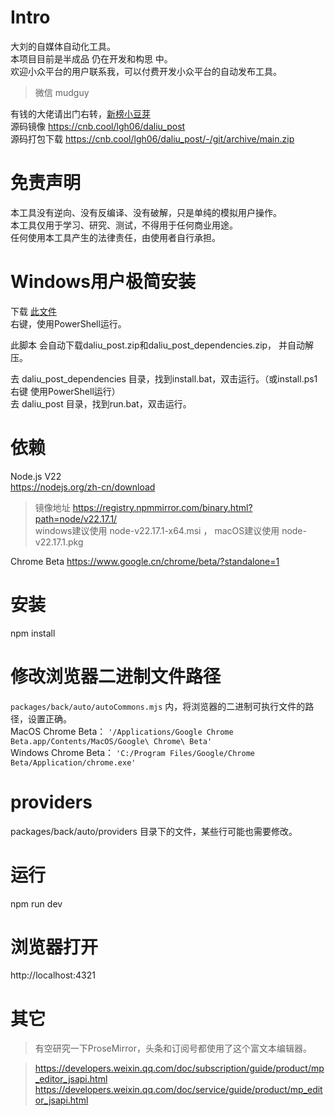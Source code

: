 # Intro  
大刘的自媒体自动化工具。  
本项目目前是半成品 仍在开发和构思 中。  
欢迎小众平台的用户联系我，可以付费开发小众平台的自动发布工具。  
> 微信 mudguy  

有钱的大佬请出门右转，[新榜小豆芽](https://d.newrank.cn/)  
源码镜像 https://cnb.cool/lgh06/daliu_post  
源码打包下载 https://cnb.cool/lgh06/daliu_post/-/git/archive/main.zip
# 免责声明  
本工具没有逆向、没有反编译、没有破解，只是单纯的模拟用户操作。  
本工具仅用于学习、研究、测试，不得用于任何商业用途。  
任何使用本工具产生的法律责任，由使用者自行承担。  
# Windows用户极简安装  
下载 [此文件](https://cnb.cool/lgh06/daliu_post/-/git/raw/main/zzz_windows_dependencies.ps1?download=true)  
右键，使用PowerShell运行。  

此脚本 会自动下载daliu_post.zip和daliu_post_dependencies.zip， 并自动解压。  

去 daliu_post_dependencies 目录，找到install.bat，双击运行。（或install.ps1 右键 使用PowerShell运行）  
去 daliu_post 目录，找到run.bat，双击运行。  


# 依赖  
Node.js V22  
https://nodejs.org/zh-cn/download    
> 镜像地址 https://registry.npmmirror.com/binary.html?path=node/v22.17.1/  
> windows建议使用 node-v22.17.1-x64.msi ， macOS建议使用 node-v22.17.1.pkg  

Chrome Beta https://www.google.cn/chrome/beta/?standalone=1  

# 安装  
npm install  
# 修改浏览器二进制文件路径  
`packages/back/auto/autoCommons.mjs` 内，将浏览器的二进制可执行文件的路径，设置正确。  
MacOS Chrome Beta： `'/Applications/Google Chrome Beta.app/Contents/MacOS/Google\ Chrome\ Beta'`  
Windows Chrome Beta： `'C:/Program Files/Google/Chrome Beta/Application/chrome.exe'`  
# providers  
packages/back/auto/providers 目录下的文件，某些行可能也需要修改。  
# 运行  
npm run dev  
# 浏览器打开  
http://localhost:4321  

# 其它
> 有空研究一下ProseMirror，头条和订阅号都使用了这个富文本编辑器。  

> https://developers.weixin.qq.com/doc/subscription/guide/product/mp_editor_jsapi.html  
> https://developers.weixin.qq.com/doc/service/guide/product/mp_editor_jsapi.html  
